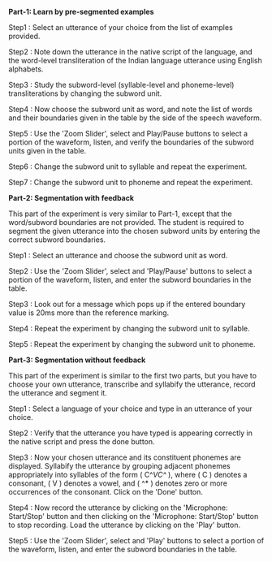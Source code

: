 **Part-1: Learn by pre-segmented examples**

   Step1 : Select an utterance of your choice from the list of examples provided.

   Step2 : Note down the utterance in the native script of the language, and the word-level transliteration of the Indian language utterance using English alphabets.

   Step3 : Study the subword-level (syllable-level and phoneme-level) transliterations by changing the subword unit.

   Step4 : Now choose the subword unit as word, and note the list of words and their boundaries given in the table by the side of the speech waveform.

  Step5 : Use the 'Zoom Slider', select and Play/Pause buttons to select a portion of the waveform, listen, and verify the boundaries of the subword units given in the table.

   Step6 : Change the subword unit to syllable and repeat the experiment.

   Step7 : Change the subword unit to phoneme and repeat the experiment.

**Part-2: Segmentation with feedback**

This part of the experiment is very similar to Part-1, except that the word/subword boundaries are not provided. The student is required to segment the given utterance into the chosen subword units by entering the correct subword boundaries.

   Step1 : Select an utterance and choose the subword unit as word.

   Step2 : Use the 'Zoom Slider', select and 'Play/Pause' buttons to select a portion of the waveform, listen, and enter the subword boundaries in the table.

   Step3 : Look out for a message which pops up if the entered boundary value is 20ms more than the reference marking.

   Step4 : Repeat the experiment by changing the subword unit to syllable.

   Step5 : Repeat the experiment by changing the subword unit to phoneme.

**Part-3: Segmentation without feedback**

This part of the experiment is similar to the first two parts, but you have to choose your own utterance, transcribe and syllabify the utterance, record the utterance and segment it.

   Step1 : Select a language of your choice and type in an utterance of your choice.

   Step2 : Verify that the utterance you have typed is appearing correctly in the native script and press the done button.

   Step3 : Now your chosen utterance and its constituent phonemes are displayed. Syllabify the utterance by grouping adjacent phonemes appropriately into syllables of the form \( C^*VC^* \), where \( C \) denotes a consonant, \( V \) denotes a vowel, and \( ^* \) denotes zero or more occurrences of the consonant. Click on the 'Done' button.

   Step4 : Now record the utterance by clicking on the 'Microphone: Start/Stop' button and then clicking on the 'Microphone: Start/Stop' button to stop recording. Load the utterance by clicking on the 'Play' button.

   Step5 : Use the 'Zoom Slider', select and 'Play' buttons to select a portion of the waveform, listen, and enter the subword boundaries in the table.


